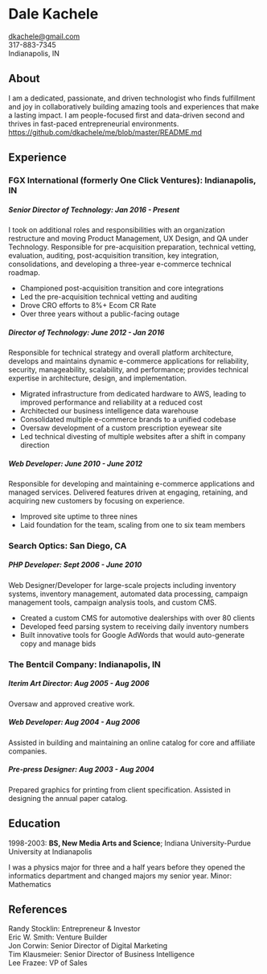 # Dale Kachele
dkachele@gmail.com  
317-883-7345  
Indianapolis, IN  

## About

I am a dedicated, passionate, and driven technologist who finds fulfillment and joy in collaboratively building amazing tools and experiences that make a lasting impact. I am people-focused first and data-driven second and thrives in fast-paced entrepreneurial environments.   https://github.com/dkachele/me/blob/master/README.md

## Experience

### FGX International (formerly One Click Ventures): Indianapolis, IN

##### Senior Director of Technology: Jan 2016 - Present

I took on additional roles and responsibilities with an organization restructure and moving Product Management, UX Design, and QA under Technology. Responsible for pre-acquisition preparation, technical vetting, evaluation, auditing, post-acquisition transition, key integration, consolidations, and developing a three-year e-commerce technical roadmap.
- Championed post-acquisition transition and core integrations
- Led the pre-acquisition technical vetting and auditing
- Drove CRO efforts to 8%+ Ecom CR Rate
- Over three years without a public-facing outage

##### Director of Technology: June 2012 - Jan 2016

Responsible for technical strategy and overall platform architecture, develops and maintains dynamic e-commerce applications for reliability, security, manageability, scalability, and performance; provides technical expertise in architecture, design, and implementation.
- Migrated infrastructure from dedicated hardware to AWS, leading to improved performance and reliability at a reduced cost
- Architected our business intelligence data warehouse
- Consolidated multiple e-commerce brands to a unified codebase
- Oversaw development of a custom prescription eyewear site
- Led technical divesting of multiple websites after a shift in company direction

##### Web Developer: June 2010 - June 2012

Responsible for developing and maintaining e-commerce applications and managed services. Delivered features driven at engaging, retaining, and acquiring new customers by focusing on experience.
- Improved site uptime to three nines
- Laid foundation for the team, scaling from one to six team members

### Search Optics: San Diego, CA

##### PHP Developer: Sept 2006 - June 2010

Web Designer/Developer for large-scale projects including inventory systems, inventory management, automated data processing, campaign management tools, campaign analysis tools, and custom CMS.
- Created a custom CMS for automotive dealerships with over 80 clients
- Developed feed parsing system to receiving daily inventory numbers
- Built innovative tools for Google AdWords that would auto-generate copy and manage bids

### The Bentcil Company: Indianapolis, IN

##### Iterim Art Director: Aug 2005 - Aug 2006

Oversaw and approved creative work.

##### Web Developer: Aug 2004 - Aug 2006

Assisted in building and maintaining an online catalog for core and affiliate companies.

##### Pre-press Designer: Aug 2003 - Aug 2004

Prepared graphics for printing from client specification. Assisted in designing the annual paper catalog.

## Education

1998-2003: **BS, New Media Arts and Science**; Indiana University-Purdue University at Indianapolis

I was a physics major for three and a half years before they opened the informatics department and changed majors my senior year.
Minor: Mathematics

## References
Randy Stocklin: Entrepreneur & Investor  
Eric W. Smith: Venture Builder  
Jon Corwin: Senior Director of Digital Marketing  
Tim Klausmeier: Senior Director of Business Intelligence  
Lee Frazee: VP of Sales  
